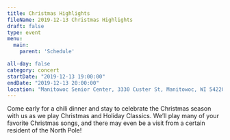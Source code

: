 ```yaml
---
title: Christmas Highlights
fileName: 2019-12-13 Christmas Highlights
draft: false
type: event
menu: 
  main:
    parent: 'Schedule'

all-day: false
category: concert
startDate: "2019-12-13 19:00:00"
endDate: "2019-12-13 20:00:00"
location: "Manitowoc Senior Center, 3330 Custer St, Manitowoc, WI 54220, USA"
---
```

Come early for a chili dinner and stay to celebrate the Christmas season with us as we play Christmas and Holiday Classics. We’ll play many of your favorite Christmas songs, and there may even be a visit from a certain resident of the North Pole!
